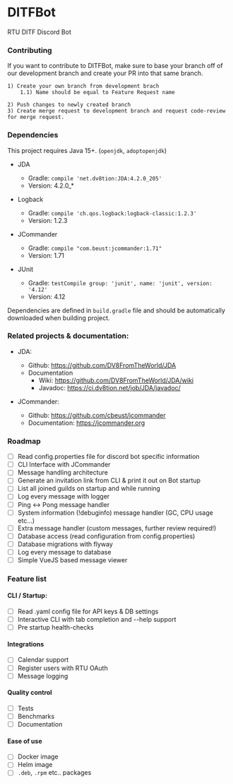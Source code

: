 # DITFBot
RTU DITF Discord Bot

### Contributing

If you want to contribute to DITFBot, make sure to base your branch off of our development branch and create your PR into that same branch.

```
1) Create your own branch from development brach
    1.1) Name should be equal to Feature Request name
    
2) Push changes to newly created branch
3) Create merge request to development branch and request code-review for merge request.
```

### Dependencies

This project requires Java 15+. (`openjdk`, `adoptopenjdk`)

* JDA
    * Gradle: `compile 'net.dv8tion:JDA:4.2.0_205'`
    * Version: 4.2.0_*

* Logback
    * Gradle: `compile 'ch.qos.logback:logback-classic:1.2.3'`
    * Version: 1.2.3
    
* JCommander
    * Gradle: `compile "com.beust:jcommander:1.71"`
    * Version: 1.71

* JUnit
    * Gradle: `testCompile group: 'junit', name: 'junit', version: '4.12'`
    * Version: 4.12

Dependencies are defined in `build.gradle` file and should be automatically downloaded when building project.

### Related projects & documentation:

* JDA:
    * Github: https://github.com/DV8FromTheWorld/JDA
    * Documentation
        * Wiki: https://github.com/DV8FromTheWorld/JDA/wiki
        * Javadoc: https://ci.dv8tion.net/job/JDA/javadoc/

* JCommander:
    * Github: https://github.com/cbeust/jcommander
    * Documentation: https://jcommander.org

### Roadmap

- [ ] Read config.properties file for discord bot specific information
- [ ] CLI Interface with JCommander
- [ ] Message handling architecture
- [ ] Generate an invitation link from CLI & print it out on Bot startup
- [ ] List all joined guilds on startup and while running
- [ ] Log every message with logger
- [ ] Ping <-> Pong message handler
- [ ] System information (!debuginfo) message handler (GC, CPU usage etc...)
- [ ] Extra message handler (custom messages, further review required!)
- [ ] Database access (read configuration from config.properties)
- [ ] Database migrations with flyway
- [ ] Log every message to database
- [ ] Simple VueJS based message viewer

### Feature list

#### CLI / Startup:
- [ ] Read .yaml config file for API keys & DB settings
- [ ] Interactive CLI with tab completion and --help support
- [ ] Pre startup health-checks

#### Integrations
- [ ] Calendar support
- [ ] Register users with RTU OAuth
- [ ] Message logging 

#### Quality control
- [ ] Tests
- [ ] Benchmarks
- [ ] Documentation

#### Ease of use
- [ ] Docker image
- [ ] Helm image
- [ ] `.deb`, `.rpm` etc.. packages
